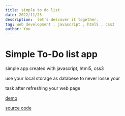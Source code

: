 ```yaml
---
title: simple to do list
date: 2022/11/25
description:  let's descover it together.
tag: web development , javascript , html5 , css3  
author: You
---
```

# Simple To-Do list app

simple app created with javascript, html5, css3

use your local storage as databese to never losse your

task after refreshing your web page

[demo](https://todolistfd.netlify.app/)  

[source code](https://github.com/fadidash1/todo-list)
